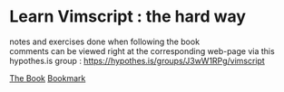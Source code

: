 # Learn Vimscript : the hard way

notes and exercises done when following the book  
comments can be viewed right at the corresponding web-page via this hypothes.is group : <https://hypothes.is/groups/J3wW1RPg/vimscript>


[The Book](https://learnvimscriptthehardway.stevelosh.com/)
[Bookmark]()
